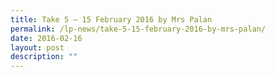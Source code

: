 ```yaml
---
title: Take 5 – 15 February 2016 by Mrs Palan
permalink: /lp-news/take-5-15-february-2016-by-mrs-palan/
date: 2016-02-16
layout: post
description: ""
---
```

